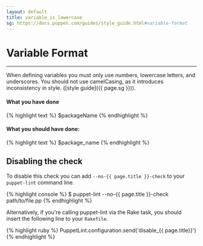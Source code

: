 ```yaml
---
layout: default
title: variable_is_lowercase
sg: https://docs.puppet.com/guides/style_guide.html#variable-format
---
```


# Variable Format

---

When defining variables you must only use numbers, lowercase letters, and underscores. You should not use camelCasing, as it introduces inconsistency in style. ([style guide]({{ page.sg }})).

#### What you have done
{% highlight text %}
$packageName
{% endhighlight %}

#### What you should have done:
{% highlight text %}
$package_name
{% endhighlight %}

## Disabling the check

To disable this check you can add `--no-{{ page.title }}-check` to your
`puppet-lint` command line.

{% highlight console %}
$ puppet-lint --no-{{ page.title }}-check path/to/file.pp
{% endhighlight %}

Alternatively, if you're calling puppet-lint via the Rake task, you should
insert the following line to your `Rakefile`.

{% highlight ruby %}
PuppetLint.configuration.send('disable_{{ page.title}}')
{% endhighlight %}
